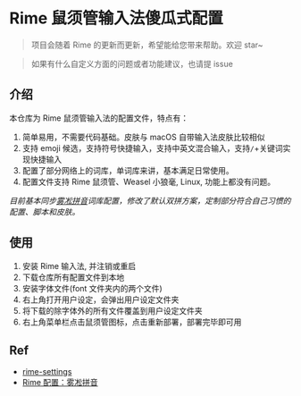 # Rime 鼠须管输入法傻瓜式配置

> 项目会随着 Rime 的更新而更新，希望能给您带来帮助。欢迎 star~

> 如果有什么自定义方面的问题或者功能建议，也请提 issue

## 介绍

本仓库为 Rime 鼠须管输入法的配置文件，特点有：

1. 简单易用，不需要代码基础。皮肤与 macOS 自带输入法皮肤比较相似
2. 支持 emoji 候选，支持符号快捷输入，支持中英文混合输入，支持`/`+关键词实现快捷输入
3. 配置了部分网络上的词库，单词库来讲，基本满足日常使用。
4. 配置文件支持 Rime 鼠须管、Weasel 小狼毫, Linux, 功能上都没有问题。

_目前基本同步[雾凇拼音](https://github.com/iDvel/rime-ice)词库配置，修改了默认双拼方案，定制部分符合自己习惯的配置、脚本和皮肤。_

## 使用

1. 安装 Rime 输入法, 并注销或重启
2. 下载仓库所有配置文件到本地
3. 安装字体文件(font 文件夹内的两个文件)
4. 右上角打开用户设定，会弹出用户设定文件夹
5. 将下载的除字体外的所有文件覆盖到用户设定文件夹
6. 右上角菜单栏点击鼠须管图标，点击重新部署，部署完毕即可用

## Ref

- [rime-settings](https://github.com/wongdean/rime-settings)
- [Rime 配置：雾凇拼音](https://github.com/iDvel/rime-ice)
